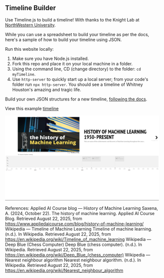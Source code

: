 ## Timeline Builder

Use Timeline.js to build a timeline! With thanks to the Knight Lab at [NorthWestern University](https://timeline.knightlab.com/).

While you can use a spreadsheet to build your timeline as per the docs, here's a sample of how to build your timeline using JSON.

Run this website locally:

1. Make sure you have Node.js installed.
2. Fork this repo and place it on your local machine in a folder.
3. Using the command line, CD (change directory) to the folder: `cd myTimeline`.
4. Use `http-server` to quickly start up a local server; from your code's folder run `npx http-server`. You should see a timeline of Whitney Houston's amazing and tragic life.

Build your own JSON structures for a new timeline, [following the docs](https://timeline.knightlab.com/docs/json-format.html).

View this example [timeline](https://digital-humanities-toolkit.github.io/timeline-builder/)

![timeline sample](timeline-example.png)

References:
Applied AI Course blog — History of Machine Learning
Saxena, A. (2024, October 22). The history of machine learning. Applied AI Course Blog. Retrieved August 22, 2025, from https://www.appliedaicourse.com/blog/history-of-machine-learning/
‌Wikipedia — Timeline of Machine Learning
Timeline of machine learning. (n.d.). In Wikipedia. Retrieved August 22, 2025, from https://en.wikipedia.org/wiki/Timeline_of_machine_learning
Wikipedia — Deep Blue (Chess Computer)
Deep Blue (chess computer). (n.d.). In Wikipedia. Retrieved August 22, 2025, from https://en.wikipedia.org/wiki/Deep_Blue_(chess_computer)
Wikipedia — Nearest neighbour algorithm
Nearest neighbour algorithm. (n.d.). In Wikipedia. Retrieved August 22, 2025, from https://en.wikipedia.org/wiki/Nearest_neighbour_algorithm



